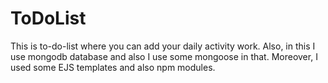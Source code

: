 # ToDoList

This is to-do-list where you can add your daily activity work.
Also, in this I use mongodb database and also I use some mongoose in that.
Moreover, I used some EJS templates and also npm modules.
